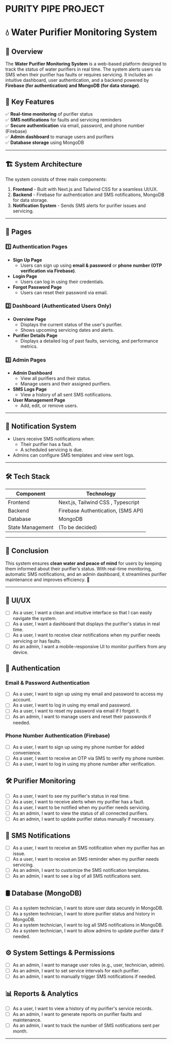 # PURITY PIPE PROJECT

# 💧 Water Purifier Monitoring System  

## 📖 Overview  
The **Water Purifier Monitoring System** is a web-based platform designed to track the status of water purifiers in real time. The system alerts users via SMS when their purifier has faults or requires servicing. It includes an intuitive dashboard, user authentication, and a backend powered by **Firebase (for authentication) and MongoDB (for data storage)**.  

## 🎯 Key Features  
✅ **Real-time monitoring** of purifier status  
✅ **SMS notifications** for faults and servicing reminders  
✅ **Secure authentication** via email, password, and phone number (Firebase)  
✅ **Admin dashboard** to manage users and purifiers  
✅ **Database storage** using MongoDB  

---

## 🏗️ System Architecture  
The system consists of three main components:  
1. **Frontend** - Built with Next.js and Tailwind CSS for a seamless UI/UX.  
2. **Backend** - Firebase for authentication and SMS notifications, MongoDB for data storage.  
3. **Notification System** - Sends SMS alerts for purifier issues and servicing.  

---

## 📑 Pages  

### 1️⃣ Authentication Pages  
- **Sign Up Page**  
  - Users can sign up using **email & password** or **phone number (OTP verification via Firebase)**.  
- **Login Page**  
  - Users can log in using their credentials.  
- **Forgot Password Page**  
  - Users can reset their password via email.  

### 2️⃣ Dashboard (Authenticated Users Only)  
- **Overview Page**  
  - Displays the current status of the user's purifier.  
  - Shows upcoming servicing dates and alerts.  
- **Purifier Details Page**  
  - Displays a detailed log of past faults, servicing, and performance metrics.  


### 3️⃣ Admin Pages  
- **Admin Dashboard**  
  - View all purifiers and their status.  
  - Manage users and their assigned purifiers.  
- **SMS Logs Page**  
  - View a history of all sent SMS notifications.  
- **User Management Page**  
  - Add, edit, or remove users.  

---

## 🔔 Notification System  
- Users receive SMS notifications when:  
  - Their purifier has a fault.  
  - A scheduled servicing is due.  
- Admins can configure SMS templates and view sent logs.  

---

## 🛠️ Tech Stack  
| Component       | Technology |  
|----------------|------------|  
| Frontend       | Next.js, Tailwind CSS , Typescript |  
| Backend        | Firebase Authentication, (SMS API) |  
| Database       | MongoDB |  
| State Management | (To be decided) |  

---


## 📌 Conclusion  
This system ensures **clean water and peace of mind** for users by keeping them informed about their purifier’s status. With real-time monitoring, automatic SMS notifications, and an admin dashboard, it streamlines purifier maintenance and improves efficiency. 🚀  

---


## 📌 UI/UX
- [ ] As a user, I want a clean and intuitive interface so that I can easily navigate the system.
- [ ] As a user, I want a dashboard that displays the purifier's status in real time.
- [ ] As a user, I want to receive clear notifications when my purifier needs servicing or has faults.
- [ ] As an admin, I want a mobile-responsive UI to monitor purifiers from any device.

## 🔐 Authentication
### Email & Password Authentication
- [ ] As a user, I want to sign up using my email and password to access my account.
- [ ] As a user, I want to log in using my email and password.
- [ ] As a user, I want to reset my password via email if I forget it.
- [ ] As an admin, I want to manage users and reset their passwords if needed.

### Phone Number Authentication (Firebase)
- [ ] As a user, I want to sign up using my phone number for added convenience.
- [ ] As a user, I want to receive an OTP via SMS to verify my phone number.
- [ ] As a user, I want to log in using my phone number after verification.

## 🛠️ Purifier Monitoring
- [ ] As a user, I want to see my purifier's status in real time.
- [ ] As a user, I want to receive alerts when my purifier has a fault.
- [ ] As a user, I want to be notified when my purifier needs servicing.
- [ ] As an admin, I want to view the status of all connected purifiers.
- [ ] As an admin, I want to update purifier status manually if necessary.

## 📲 SMS Notifications
- [ ] As a user, I want to receive an SMS notification when my purifier has an issue.
- [ ] As a user, I want to receive an SMS reminder when my purifier needs servicing.
- [ ] As an admin, I want to customize the SMS notification templates.
- [ ] As an admin, I want to see a log of all SMS notifications sent.

## 🛢️ Database (MongoDB)
- [ ] As a  system technician, I want to store user data securely in MongoDB.
- [ ] As a  system technician, I want to store purifier status and history in MongoDB.
- [ ] As a  system technician, I want to log all SMS notifications in MongoDB.
- [ ] As a  system technician, I want to allow admins to update purifier data if needed.

## ⚙️ System Settings & Permissions
- [ ] As an admin, I want to manage user roles (e.g., user, technician, admin).
- [ ] As an admin, I want to set service intervals for each purifier.
- [ ] As an admin, I want to manually trigger SMS notifications if needed.

## 📊 Reports & Analytics
- [ ] As a user, I want to view a history of my purifier's service records.
- [ ] As an admin, I want to generate reports on purifier faults and maintenance.
- [ ] As an admin, I want to track the number of SMS notifications sent per month.

---

